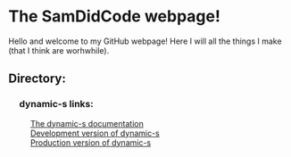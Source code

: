 # The SamDidCode webpage!
Hello and welcome to my GitHub webpage! Here I will all the things I make (that I think are worhwhile). 
## Directory:
### &nbsp;&nbsp;&nbsp;&nbsp;&nbsp;dynamic-s links:
&nbsp;&nbsp;&nbsp;&nbsp;&nbsp;&nbsp;&nbsp;&nbsp;&nbsp;&nbsp;[The dynamic-s documentation](https://github.com/SamDidCode/SamDidCode.github.io/blob/master/dynamic-sDocumentation.md)<br>&nbsp;&nbsp;&nbsp;&nbsp;&nbsp;&nbsp;&nbsp;&nbsp;&nbsp;&nbsp;[Development version of dynamic-s](https://github.com/SamDidCode/SamDidCode.github.io/blob/master/dynamic-sDev.js)<br>&nbsp;&nbsp;&nbsp;&nbsp;&nbsp;&nbsp;&nbsp;&nbsp;&nbsp;&nbsp;[Production version of dynamic-s](https://github.com/SamDidCode/SamDidCode.github.io/blob/master/dynamic-s.js)
